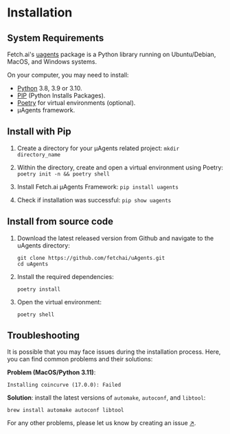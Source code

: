 # Installation

## System Requirements

Fetch.ai's [uagents](https://pypi.org/project/uagents/) package is a Python library running on Ubuntu/Debian, MacOS, and Windows systems. 

On your computer, you may need to install:

- [Python](https://www.python.org/downloads/) 3.8, 3.9 or 3.10.
- [PIP](https://pypi.org/project/pip/) (Python Installs Packages).
- [Poetry](https://python-poetry.org/) for virtual environments (optional).
- μAgents framework.


## Install with Pip

1. Create a directory for your μAgents related project: `mkdir directory_name`

2. Within the directory, create and open a virtual environment using Poetry: `poetry init -n && poetry shell`

3. Install Fetch.ai μAgents Framework: `pip install uagents`

4. Check if installation was successful: `pip show uagents`

## Install from source code

1. Download the latest released version from Github and navigate to the uAgents directory:

    ```
    git clone https://github.com/fetchai/uAgents.git
    cd uAgents
    ```

2. Install the required dependencies:

    ```
    poetry install
    ```

3. Open the virtual environment:

    ```
    poetry shell
    ```

## Troubleshooting

It is possible that you may face issues during the installation process. Here, you can find common problems and their solutions:

**Problem (MacOS/Python 3.11)**: 

   `Installing coincurve (17.0.0): Failed`

**Solution**: install the latest versions of `automake`, `autoconf`, and `libtool`: 

   `brew install automake autoconf libtool`

For any other problems, please let us know by creating an issue [↗️](https://github.com/fetchai/uAgents/issues).
